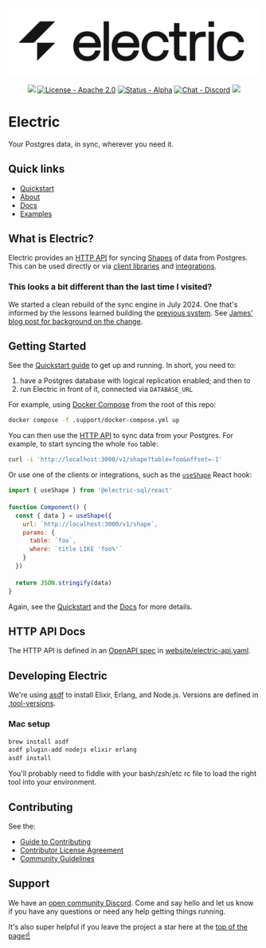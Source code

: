 <p align="center">
  <a href="https://electric-sql.com" target="_blank">
    <picture>
      <source media="(prefers-color-scheme: dark)"
          srcset="https://raw.githubusercontent.com/electric-sql/meta/main/identity/ElectricSQL-logo-next.svg"
      />
      <source media="(prefers-color-scheme: light)"
          srcset="https://raw.githubusercontent.com/electric-sql/meta/main/identity/ElectricSQL-logo-black.svg"
      />
      <img alt="ElectricSQL logo"
          src="https://raw.githubusercontent.com/electric-sql/meta/main/identity/ElectricSQL-logo-black.svg"
      />
    </picture>
  </a>
</p>

<p align="center">
  <a href="https://github.com/electric-sql/electric/actions"><img src="https://github.com/electric-sql/electric/actions/workflows/elixir_tests.yml/badge.svg"></a>
  <a href="https://github.com/electric-sql/electric/blob/main/LICENSE"><img src="https://img.shields.io/badge/license-Apache_2.0-green" alt="License - Apache 2.0"></a>
  <a href="https://github.com/electric-sql/electric-n
  ext/milestones"><img src="https://img.shields.io/badge/status-alpha-orange" alt="Status - Alpha"></a>
  <a href="https://discord.electric-sql.com"><img src="https://img.shields.io/discord/933657521581858818?color=5969EA&label=discord" alt="Chat - Discord"></a>
  <a href="https://x.com/ElectricSQL" target="_blank"><img src="https://img.shields.io/twitter/follow/ElectricSQL.svg?style=social&label=Follow @ElectricSQL"></a>
</p>

# Electric

Your Postgres data, in sync, wherever you need it.

## Quick links

- [Quickstart](https://electric-sql.com/docs/quickstart)
- [About](https://electric-sql.com/about)
- [Docs](https://electric-sql.com/docs)
- [Examples](./examples)

## What is Electric?

Electric provides an [HTTP API](https://electric-sql.com/docs/api/http) for syncing [Shapes](https://electric-sql.com/docs/guides/shapes) of data from Postgres. This can be used directly or via [client libraries](https://electric-sql.com/docs/api/clients/typescript) and [integrations](https://electric-sql.com/docs/api/integrations/react).

### This looks a bit different than the last time I visited?

We started a clean rebuild of the sync engine in July 2024. One that's informed by the lessons learned building the [previous system](https://github.com/electric-sql/electric-old). See
[James' blog post for background on the change](https://electric-sql.com/blog/2024/07/17/electric-next).

## Getting Started

See the [Quickstart guide](https://electric-sql.com/docs/quickstart) to get up and running. In short, you need to:

1. have a Postgres database with logical replication enabled; and then to
2. run Electric in front of it, connected via `DATABASE_URL`

For example, using [Docker Compose](https://docs.docker.com/compose/) from the root of this repo:

```sh
docker compose -f .support/docker-compose.yml up
```

You can then use the [HTTP API](https://electric-sql.com/docs/api/http) to sync data from your Postgres. For example, to start syncing the whole `foo` table:

```sh
curl -i 'http://localhost:3000/v1/shape?table=foo&offset=-1'
```

Or use one of the clients or integrations, such as the [`useShape`](https://electric-sql.com/docs/api/integrations/react) React hook:

```jsx
import { useShape } from '@electric-sql/react'

function Component() {
  const { data } = useShape({
    url: `http://localhost:3000/v1/shape`,
    params: {
      table: `foo`,
      where: `title LIKE 'foo%'`
    }
  })

  return JSON.stringify(data)
}
```

Again, see the [Quickstart](https://electric-sql.com/docs/quickstart) and the [Docs](https://electric-sql.com) for more details.

## HTTP API Docs

The HTTP API is defined in an [OpenAPI spec](https://swagger.io/specification/) in [website/electric-api.yaml](./website/electric-api.yaml).

## Developing Electric

We're using [asdf](https://asdf-vm.com/) to install Elixir, Erlang, and Node.js. Versions are defined in [.tool-versions](.tool-versions).

### Mac setup

```sh
brew install asdf
asdf plugin-add nodejs elixir erlang
asdf install
```

You'll probably need to fiddle with your bash/zsh/etc rc file to load the right tool into your environment.

## Contributing

See the:

- [Guide to Contributing](https://github.com/electric-sql/electric/blob/main/CONTRIBUTING.md)
- [Contributor License Agreement](https://github.com/electric-sql/electric/blob/main/CLA.md)
- [Community Guidelines](https://github.com/electric-sql/electric/blob/main/CODE_OF_CONDUCT.md)

## Support

We have an [open community Discord](https://discord.electric-sql.com). Come and say hello and let us know if you have any questions or need any help getting things running.

It's also super helpful if you leave the project a star here at the [top of the page☝️](#start-of-content)
